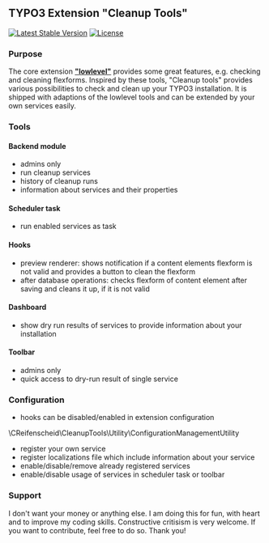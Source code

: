 ## TYPO3 Extension "Cleanup Tools"

[![Latest Stable Version](https://poser.pugx.org/creifenscheid/cleanup-tools/v)](//packagist.org/packages/creifenscheid/cleanup-tools)
[![License](https://poser.pugx.org/creifenscheid/cleanup-tools/license)](//packagist.org/packages/creifenscheid/cleanup-tools)

### Purpose
The core extension [**"lowlevel"**][1] provides some great features, e.g. checking and cleaning flexforms.
Inspired by these tools, "Cleanup tools" provides various possibilities to check and clean up your TYPO3 installation.
It is shipped with adaptions of the lowlevel tools and can be extended by your own services easily.

### Tools
#### Backend module
* admins only
* run cleanup services
* history of cleanup runs
* information about services and their properties

#### Scheduler task
* run enabled services as task

#### Hooks
* preview renderer: shows notification if a content elements flexform is not valid and provides a button to clean the flexform
* after database operations: checks flexform of content element after saving and cleans it up, if it is not valid

#### Dashboard
* show dry run results of services to provide information about your installation

#### Toolbar
* admins only
* quick access to dry-run result of single service

### Configuration
* hooks can be disabled/enabled in extension configuration

\CReifenscheid\CleanupTools\Utility\ConfigurationManagementUtility
* register your own service
* register localizations file which include information about your service
* enable/disable/remove already registered services
* enable/disable usage of services in scheduler task or toolbar


### Support
I don't want your money or anything else.
I am doing this for fun, with heart and to improve my coding skills.
Constructive critisism is very welcome.
If you want to contribute, feel free to do so.
Thank you!

[1]: https://github.com/TYPO3/TYPO3.CMS/tree/master/typo3/sysext/lowlevel/Classes/Command
